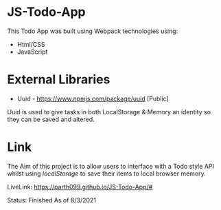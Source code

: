 # JS-Todo-App
This Todo App was built using Webpack technologies using:
* Html/CSS
* JavaScript
# External Libraries
* Uuid - https://www.npmjs.com/package/uuid [Public]

Uuid is used to give tasks in both LocalStorage & Memory an identity so they can be saved and altered.  

# Link
The Aim of this project is to allow users to interface with a Todo style API whilst using *localStorage* to save their items to local browser memory.

LiveLink: https://parth099.github.io/JS-Todo-App/# 

Status: Finished As of 8/3/2021
